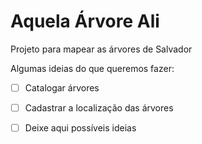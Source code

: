 # Aquela Árvore Ali

Projeto para mapear as árvores de Salvador

Algumas ideias do que queremos fazer:

- [ ] Catalogar árvores
- [ ] Cadastrar a localização das árvores

- [ ] Deixe aqui possíveis ideias 
